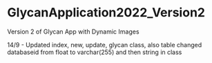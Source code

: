 # GlycanApplication2022_Version2
Version 2 of Glycan App with Dynamic Images


14/9 - Updated index, new, update, glycan class, also table changed databaseid from float to varchar(255) and then string in class

